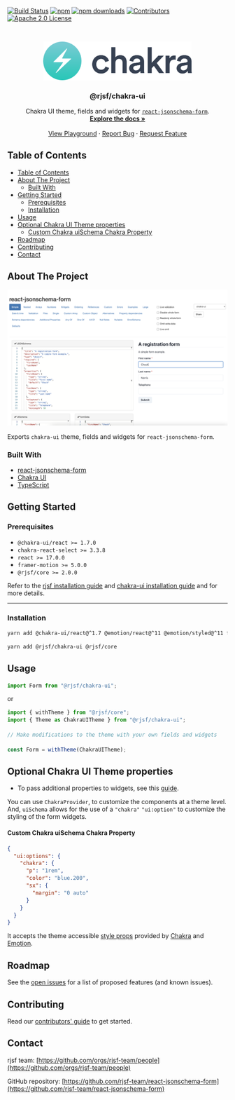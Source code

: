 [![Build Status][build-shield]][build-url]
[![npm][npm-shield]][npm-url]
[![npm downloads][npm-dl-shield]][npm-dl-url]
[![Contributors][contributors-shield]][contributors-url]
[![Apache 2.0 License][license-shield]][license-url]

<!-- PROJECT LOGO -->
<br />
<p align="center">
  <a href="https://github.com/rjsf-team/react-jsonschema-form">
    <img src="./logo.png" alt="Logo" width="340">
  </a>

  <h3 align="center">@rjsf/chakra-ui</h3>

  <p align="center">
  Chakra UI theme, fields and widgets for <a href="https://github.com/rjsf-team/react-jsonschema-form/"><code>react-jsonschema-form</code></a>.
    <br />
    <a href="https://rjsf-team.github.io/react-jsonschema-form/docs/"><strong>Explore the docs »</strong></a>
    <br />
    <br />
    <a href="https://rjsf-team.github.io/react-jsonschema-form/">View Playground</a>
    ·
    <a href="https://github.com/rjsf-team/react-jsonschema-form/issues">Report Bug</a>
    ·
    <a href="https://github.com/rjsf-team/react-jsonschema-form/issues">Request Feature</a>
  </p>
</p>

<!-- TABLE OF CONTENTS -->

## Table of Contents

- [Table of Contents](#table-of-contents)
- [About The Project](#about-the-project)
  - [Built With](#built-with)
- [Getting Started](#getting-started)
  - [Prerequisites](#prerequisites)
  - [Installation](#installation)
- [Usage](#usage)
- [Optional Chakra UI Theme properties](#optional-chakra-ui-theme-properties)
    - [Custom Chakra uiSchema Chakra Property](#custom-chakra-uischema-chakra-property)
- [Roadmap](#roadmap)
- [Contributing](#contributing)
- [Contact](#contact)

<!-- ABOUT THE PROJECT -->

## About The Project

[![@rjsf/chakra-ui Screen Shot][product-screenshot]](https://rjsf-team.github.io/@rjsf/chakra-ui)

Exports `chakra-ui` theme, fields and widgets for `react-jsonschema-form`.

### Built With

- [react-jsonschema-form](https://github.com/rjsf-team/react-jsonschema-form/)
- [Chakra UI](https://chakra-ui.com/)
- [TypeScript](https://www.typescriptlang.org/)

<!-- GETTING STARTED -->

## Getting Started

### Prerequisites

- `@chakra-ui/react >= 1.7.0`
- `chakra-react-select >= 3.3.8`
- `react >= 17.0.0`
- `framer-motion >= 5.0.0`
- `@rjsf/core >= 2.0.0`

Refer to the [rjsf installation guide](https://rjsf-team.github.io/react-jsonschema-form/docs/#installation) and [chakra-ui installation guide](https://chakra-ui.com/docs/getting-started#installation) and for more details.

---

### Installation

```bash
yarn add @chakra-ui/react@^1.7 @emotion/react@^11 @emotion/styled@^11 framer-motion@^5
```

```bash
yarn add @rjsf/chakra-ui @rjsf/core
```

<!-- USAGE EXAMPLES -->

## Usage

```js
import Form from "@rjsf/chakra-ui";
```

or

```js
import { withTheme } from "@rjsf/core";
import { Theme as ChakraUITheme } from "@rjsf/chakra-ui";

// Make modifications to the theme with your own fields and widgets

const Form = withTheme(ChakraUITheme);
```

## Optional Chakra UI Theme properties

- To pass additional properties to widgets, see this [guide](https://rjsf-team.github.io/react-jsonschema-form/docs/usage/objects#additional-properties).

You can use `ChakraProvider`, to customize the components at a theme level.\
And, `uiSchema` allows for the use of a `"chakra"` `"ui:option"` to customize the styling of the form widgets.

#### Custom Chakra uiSchema Chakra Property

```json
{
  "ui:options": {
    "chakra": {
      "p": "1rem",
      "color": "blue.200",
      "sx": {
        "margin": "0 auto"
      }
    }
  }
}
```

It accepts the theme accessible [style props](https://chakra-ui.com/docs/features/style-props) provided by [Chakra](https://chakra-ui.com/docs/getting-started) and [Emotion](https://emotion.sh/docs/introduction).

<!-- ROADMAP -->

## Roadmap

See the [open issues](https://github.com/rjsf-team/react-jsonschema-form/issues) for a list of proposed features (and known issues).

<!-- CONTRIBUTING -->

## Contributing

Read our [contributors' guide](https://rjsf-team.github.io/react-jsonschema-form/docs/contributing/) to get started.

<!-- CONTACT -->

## Contact

rjsf team: [https://github.com/orgs/rjsf-team/people](https://github.com/orgs/rjsf-team/people)

GitHub repository: [https://github.com/rjsf-team/react-jsonschema-form](https://github.com/rjsf-team/react-jsonschema-form)

<!-- MARKDOWN LINKS & IMAGES -->
<!-- https://www.markdownguide.org/basic-syntax/#reference-style-links -->

[build-shield]: https://github.com/rjsf-team/react-jsonschema-form/workflows/CI/badge.svg
[build-url]: https://github.com/rjsf-team/react-jsonschema-form/actions
[contributors-shield]: https://img.shields.io/github/contributors/rjsf-team/react-jsonschema-form.svg
[contributors-url]: https://github.com/rjsf-team/react-jsonschema-form/graphs/contributors
[license-shield]: https://img.shields.io/badge/license-Apache%202.0-blue.svg?style=flat-square
[license-url]: https://choosealicense.com/licenses/apache-2.0/
[npm-shield]: https://img.shields.io/npm/v/@rjsf/chakra-ui/latest.svg?style=flat-square
[npm-url]: https://www.npmjs.com/package/@rjsf/chakra-ui
[npm-dl-shield]: https://img.shields.io/npm/dm/@rjsf/chakra-ui.svg?style=flat-square
[npm-dl-url]: https://www.npmjs.com/package/@rjsf/chakra-ui
[product-screenshot]: ./screenshot.png
